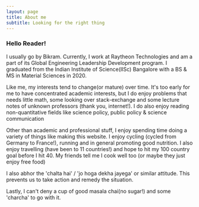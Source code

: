 ```yaml
---
layout: page
title: About me
subtitle: Looking for the right thing
---
```




### Hello Reader!
I usually go by Bikram. Currently, I work at Raytheon Technologies and am a part of its Global Engineering Leadership Development program. I graduated from the Indian Institute of Science(IISc) Bangalore with a BS & MS in Material Sciences in 2020.

Like me, my interests tend to change(or mature) over time. 
It's too early for me to have concentrated academic interests,
but I do enjoy problems that needs little math, some looking over stack-exchange and some lecture notes of unknown professors (thank you, internet!).
I do also enjoy reading non-quantitative fields like science policy, public policy & science communication 

Other than academic and professional stuff, I enjoy spending time doing a variety of things like making this website. 
I enjoy cycling (cycled from Germany to France!), running and in general promoting good nutrition. 
I also enjoy travelling (have been to 11 countries!) and hope to hit my 100 country goal before I hit 40. 
My friends tell me I cook well too (or maybe they just enjoy free food) 

I also abhor the 'chalta hai' / 'jo hoga dekha jayega' or similar attitude. 
This prevents us to take action and remedy the situation.

Lastly, I can't deny a cup of good masala chai(no sugar!) and some 'charcha' to go with it.
